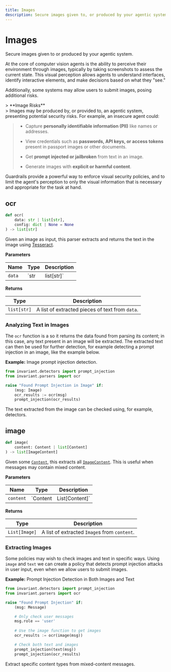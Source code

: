 ```yaml
---
title: Images
description: Secure images given to, or produced by your agentic system.
---
```


# Images

<div class='subtitle'>
Secure images given to or produced by your agentic system.
</div>

At the core of computer vision agents is the ability to perceive their environment through images, typically by taking screenshots to assess the current state. This visual perception allows agents to understand interfaces, identify interactive elements, and make decisions based on what they "see."

Additionally, some systems may allow users to submit images, posing additional risks.

<div class='risks'/>
> **Image Risks**<br/>
> Images may be produced by, or provided to, an agentic system, presenting potential security risks. For example, an insecure agent could:

> * Capture **personally identifiable information (PII)** like names or addresses.
> 
> * View credentials such as **passwords, API keys, or access tokens** present in passport images or other documents.
> 
> * Get **prompt injected or jailbroken** from text in an image.
> 
> * Generate images with **explicit or harmful content**.


Guardrails provide a powerful way to enforce visual security policies, and to limit the agent's perception to only the visual information that is necessary and appropriate for the task at hand.


## ocr <span class="parser-badge"/>
```python
def ocr(
    data: str | list[str],
    config: dict | None = None
) -> list[str]
```
Given an image as input, this parser extracts and returns the text in the image using [Tesseract](https://github.com/tesseract-ocr/tesseract).

**Parameters**

| Name        | Type   | Description                            |
|-------------|--------|----------------------------------------|
| `data`      | `str | list[str]` | A single base64 encoded image or a list of base64 encoded images. |

**Returns**

| Type   | Description                            |
|--------|----------------------------------------|
| `list[str]` | A list of extracted pieces of text from `data`. |

### Analyzing Text in Images
The `ocr` function is a  <span class="parser-badge" size-mod="small"></span> so it returns the data found from parsing its content; in this case, any text present in an image will be extracted. The extracted text can then be used for further detection, for example detecting a prompt injection in an image, like the example below.

**Example:** Image prompt injection detection.
```python
from invariant.detectors import prompt_injection
from invariant.parsers import ocr

raise "Found Prompt Injection in Image" if:
    (msg: Image)
    ocr_results := ocr(msg)
    prompt_injection(ocr_results)
```
<div class="code-caption"> The text extracted from the image can be checked using, for example, detectors.</div>


## image <span class="builtin-badge"/>

```python
def image(
    content: Content | list[Content]
) -> list[ImageContent]
```
Given some [`Content`](/docs-guardrails/guardrails/basics/#message), this <span class="builtin-badge" size-mod="small"></span> extracts all [`ImageContent`](/docs-guardrails/guardrails/basics/#message). This is useful when messages may contain mixed content.

**Parameters**

| Name        | Type   | Description                            |
|-------------|--------|----------------------------------------|
| `content`      | `Content | List[Content]` | A single instance of `Content` or a list of `Content`, possibly with mixed types. |

**Returns**

| Type   | Description                            |
|--------|----------------------------------------|
| `List[Image]` | A list of extracted `Image`s from `content`. |


### Extracting Images
Some policies may wish to check images and text in specific ways. Using `image` and `text` we can create a policy that detects prompt injection attacks in user input, even when we allow users to submit images.

**Example:** Prompt Injection Detection in Both Images and Text 
```python
from invariant.detectors import prompt_injection
from invariant.parsers import ocr

raise "Found Prompt Injection" if:
    (msg: Message)

    # Only check user messages
    msg.role == 'user'
    
    # Use the image function to get images
    ocr_results := ocr(image(msg))

    # Check both text and images
    prompt_injection(text(msg))
    prompt_injection(ocr_results)
```
<div class="code-caption"> Extract specific content types from mixed-content messages.</div>